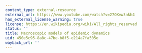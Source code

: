 ```yaml
---
content_type: external-resource
external_url: https://www.youtube.com/watch?v=27OXvw3nkh4
has_external_license_warning: true
license: https://en.wikipedia.org/wiki/All_rights_reserved
status: ''
title: Macroscopic models of epidemic dynamics
uid: 450e5c95-8a8c-47be-b8f5-e214a7fa505e
wayback_url: ''
---
```

